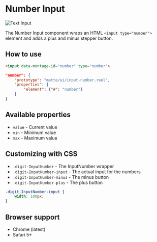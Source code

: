 # Number Input

![Text Input](https://raw.github.com/montagejs/montage-lab/master/skeleton/mobile/components/input-number.reel/screenshot.png)

The Number Input component wraps an HTML `<input type="number">` element and adds a plus and minus stepper button.

## How to use

```html
<input data-montage-id="number" type="number">
```

```json
"number": {
    "prototype": "matte/ui/input-number.reel",
    "properties": {
        "element": {"#": "number"}
    }
}
```


## Available properties

* `value` - Current value
* `min` - Minimum value
* `max` - Maximum value



## Customizing with CSS

* `.digit-InputNumber` - The InputNumber wrapper
* `.digit-InputNumber-input` - The actual input for the numbers
* `.digit-InputNumber-minus` - The minus button
* `.digit-InputNumber-plus` - The plus button

```css
.digit-InputNumber-input {
    width: 100px;
}
```



## Browser support

* Chrome (latest)
* Safari 5+

